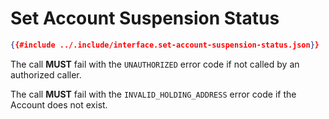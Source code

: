 # Set Account Suspension Status

```json
{{#include ../.include/interface.set-account-suspension-status.json}}
```

The call **MUST** fail with the `UNAUTHORIZED` error code if not called by an authorized
caller.

The call **MUST** fail with the `INVALID_HOLDING_ADDRESS` error code if the Account
does not exist.
